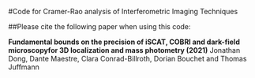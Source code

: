 
#Code for Cramer-Rao analysis of Interferometric Imaging Techniques

##Please cite the following paper when using this code:

**Fundamental bounds on the precision of iSCAT, COBRI and dark-field microscopyfor 3D localization and mass photometry (2021)**
Jonathan Dong, Dante Maestre, Clara Conrad-Billroth, Dorian Bouchet and Thomas Juffmann
